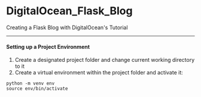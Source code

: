 # DigitalOcean_Flask_Blog
Creating a Flask Blog with DigitalOcean's Tutorial

- - -

#### Setting up a Project Environment
1. Create a designated project folder and change current working directory to it 
2. Create a virtual environment within the project folder and activate it:
```shell
python -m venv env
source env/bin/activate
```
